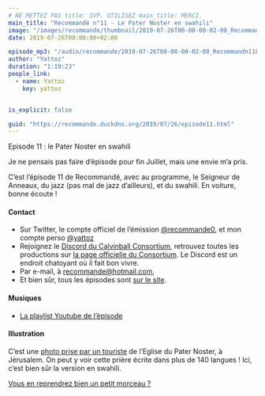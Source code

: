 ```yaml
---
# NE METTEZ PAS title: SVP. UTILISEZ main_title: MERCI.
main_title: "Recommandé n°11 - Le Pater Noster en swahili"
image: "/images/recommande/thumbnail/2019-07-26T00-00-00-02-00_Recommandn11LePaterNosterenswahili.jpg"
date: 2019-07-26T00:00:00+02:00

episode_mp3: "/audio/recommande/2019-07-26T00-00-00-02-00_Recommandn11LePaterNosterenswahili.mp3"
author: "Yattoz"
duration: "1:19:23"
people_link: 
  - name: Yattoz
    key: yattoz


is_explicit: false

guid: "https://recommande.duckdns.org/2019/07/26/episode11.html"
---
```


<PodcastHeader/>

<!-- ECRIRE LA DESCRIPTION DE L'EPISODE SOUS CETTE LIGNE -->


 Episode 11 : le Pater Noster en swahili 

<p>Je ne pensais pas faire d’épisode pour fin Juillet, mais une envie m’a pris.</p>

<p>C’est l’épisode 11 de Recommandé, avec au programme, le Seigneur de Anneaux, du jazz (pas mal de jazz d’ailleurs), et du swahili. En voiture, bonne écoute !</p>

<h4>Contact</h4>

<ul>
  <li>Sur Twitter, le compte officiel de l’émission <a href="https://twitter.com/recommande0" rel="nofollow">@recommande0</a>, et mon compte perso <a href="https://twitter.com/yattoz" rel="nofollow">@yattoz</a></li>
  <li>Rejoignez le <a href="https://discord.gg/4RnA9v7" rel="nofollow">Discord du Calvinball Consortium</a>, retrouvez toutes les productions sur <a href="https://calvinballradio.wordpress.com/" rel="nofollow">la page officielle du Consortium</a>. Le Discord est un endroit chatoyant où il fait bon vivre.</li>
  <li>Par e-mail, à <a href="mailto:recommande@hotmail.com" rel="nofollow">recommande@hotmail.com</a>,</li>
  <li>Et bien sûr, tous les épisodes sont <a href="https://recommande.duckdns.org" rel="nofollow">sur le site</a>.</li>
</ul>

<h4>Musiques</h4>

<ul>
  <li><a href="https://www.youtube.com/playlist?list=PLNjXbZkItxtZk_5Cj7hbdNSZn--jNgzKw" rel="nofollow">La playlist Youtube de l’épisode</a></li>
</ul>

<h4>Illustration</h4>

<p>C’est une <a href="http://bwanapaco.blogspot.com/2010/12/consolata-hospital-ikonda.html" rel="nofollow">photo prise par un touriste</a> de l’Eglise du Pater Noster, à Jérusalem. On peut y voir cette prière écrite dans plus de 140 langues ! Ici, c’est bien sûr la version en swahili.</p>

<p><a href="https://www.youtube.com/watch?v=kpz4G-qgH_8" rel="nofollow">Vous en reprendrez bien un petit morceau ?</a></p>


